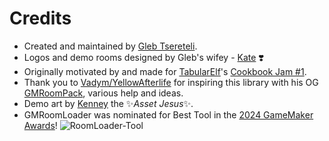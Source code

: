 # Credits

- Created and maintained by [Gleb Tsereteli](https://twitter.com/glebtsereteli).
- Logos and demo rooms designed by Gleb's wifey - [Kate](https://www.instagram.com/k8te_iv) ❣️
- Originally motivated by and made for [TabularElf](https://twitter.com/TabularElf)'s [Cookbook Jam #1](https://itch.io/jam/cookbook-jam-1).
- Thank you to [Vadym/YellowAfterlife](https://twitter.com/YellowAfterlife) for inspiring this library with his OG [GMRoomPack](https://yellowafterlife.itch.io/gmroompack), various help and ideas.
- Demo art by [Kenney](https://kenney.nl) the ✨*Asset Jesus*✨.
- GMRoomLoader was nominated for Best Tool in the [2024 GameMaker Awards](https://gamemaker.io/en/blog/gamemaker-awards-2024-winners)!
![RoomLoader-Tool](https://github.com/user-attachments/assets/9f24ea91-21da-4f2c-9427-f8ab9cfb778d)

